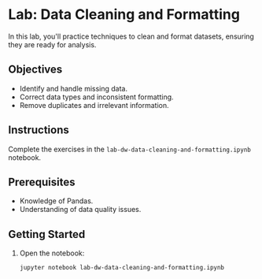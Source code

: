 # Lab: Data Cleaning and Formatting

In this lab, you'll practice techniques to clean and format datasets, ensuring they are ready for analysis.

## Objectives

- Identify and handle missing data.
- Correct data types and inconsistent formatting.
- Remove duplicates and irrelevant information.

## Instructions

Complete the exercises in the `lab-dw-data-cleaning-and-formatting.ipynb` notebook.

## Prerequisites

- Knowledge of Pandas.
- Understanding of data quality issues.

## Getting Started

1. Open the notebook:
   ```bash
   jupyter notebook lab-dw-data-cleaning-and-formatting.ipynb
